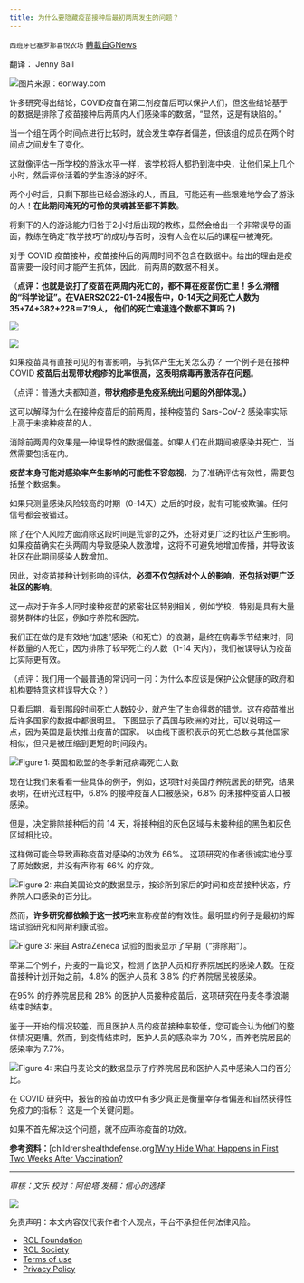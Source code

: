 ```yaml
---
title: 为什么要隐藏疫苗接种后最初两周发生的问题？
---
```

`西班牙巴塞罗那喜悦农场` [轉載自GNews](https://gnews.org/zh-hans/1929756/)

翻译： Jenny Ball

![](https://assets.gnews.org/wp-content/uploads/2022/01/新冠疫苗接種_林智文.jpg)图片来源：eonway.com

许多研究得出结论，COVID疫苗在第二剂疫苗后可以保护人们，但这些结论基于的数据是排除了疫苗接种后两周内人们感染率的数据，“显然，这是有缺陷的。”

当一个组在两个时间点进行比较时，就会发生幸存者偏差，但该组的成员在两个时间点之间发生了变化。

这就像评估一所学校的游泳水平一样，该学校将人都扔到海中央，让他们呆上几个小时，然后评价活着的学生游泳的好坏。

两个小时后，只剩下那些已经会游泳的人，而且，可能还有一些艰难地学会了游泳的人！**在此期间淹死的可怜的灵魂甚至都不算数**。

将剩下的人的游泳能力归咎于2小时后出现的教练，显然会给出一个非常误导的画面，教练在确定“教学技巧”的成功与否时，没有人会在以后的课程中被淹死。

对于 COVID 疫苗接种，疫苗接种后的两周时间不包含在数据中。给出的理由是疫苗需要一段时间才能产生抗体，因此，前两周的数据不相关。

（**点评：也就是说打了疫苗在两周内死亡的，都不算在疫苗伤亡里！多么滑稽的“科学论证”。在VAERS2022-01-24报告中，0-14天之间死亡人数为35+74+382+228＝719人， 他们的死亡难道连个数都不算吗？)**

![](https://assets.gnews.org/wp-content/uploads/2022/01/unknown-1-11.png)

![](https://assets.gnews.org/wp-content/uploads/2022/01/unknown-2-12.png)

如果疫苗具有直接可见的有害影响，与抗体产生无关怎么办？ 一个例子是在接种 COVID **疫苗后出现带状疱疹的比率很高，这表明病毒再激活存在问题**。

（点评：普通大夫都知道，**带状疱疹是免疫系统出问题的外部体现。）**

这可以解释为什么在接种疫苗后的前两周，接种疫苗的 Sars-CoV-2 感染率实际上高于未接种疫苗的人。

消除前两周的效果是一种误导性的数据偏差。如果人们在此期间被感染并死亡，当然需要包括在内。

**疫苗本身可能对感染率产生影响的可能性不容忽视**，为了准确评估有效性，需要包括整个数据集。

如果只测量感染风险较高的时期（0-14天）之后的时段，就有可能被欺骗。任何信号都会被错过。

除了在个人风险方面消除这段时间是荒谬的之外，还将对更广泛的社区产生影响。如果疫苗确实在头两周内导致感染人数激增，这将不可避免地增加传播，并导致该社区在此期间感染人数增加。

因此，对疫苗接种计划影响的评估，**必须不仅包括对个人的影响，还包括对更广泛社区的影响**。

这一点对于许多人同时接种疫苗的紧密社区特别相关，例如学校，特别是具有大量弱势群体的社区，例如疗养院和医院。

我们正在做的是有效地“加速”感染（和死亡）的浪潮，最终在病毒季节结束时，同样数量的人死亡，因为排除了较早死亡的人数（1-14 天内），我们被误导认为疫苗比实际更有效。

（点评：我们用一个最普通的常识问一问：为什么本应该是保护公众健康的政府和机构要特意这样误导大众？）

只看后期，看到那段时间死亡人数较少，就产生了生命得救的错觉。这在疫苗推出后许多国家的数据中都很明显。 下图显示了英国与欧洲的对比，可以说明这一点，因为英国是最快推出疫苗的国家。 以曲线下面积表示的死亡总数与其他国家相似，但只是被压缩到更短的时间段内。

![](https://assets.gnews.org/wp-content/uploads/2022/01/Daily-new-confirmed-chart-1024x549-1.png)Figure 1: 英国和欧盟的冬季新冠病毒死亡人数

现在让我们来看看一些具体的例子，例如，这项针对美国疗养院居民的研究，结果表明，在研究过程中，6.8% 的接种疫苗人口被感染，6.8% 的未接种疫苗人口被感染。

但是，决定排除接种后的前 14 天，将接种组的灰色区域与未接种组的黑色和灰色区域相比较。

这样做可能会导致声称疫苗对感染的功效为 66%。 这项研究的作者很诚实地分享了原始数据，并没有声称有 66% 的疗效。

![](https://assets.gnews.org/wp-content/uploads/2022/01/pic-3-1.png)Figure 2: 来自美国论文的数据显示，按诊所到家后的时间和疫苗接种状态，疗养院人口感染的百分比。

然而，**许多研究都依赖于这一技巧**来宣称疫苗的有效性。最明显的例子是最初的辉瑞试验研究和阿斯利康试验。

![](https://assets.gnews.org/wp-content/uploads/2022/01/image-1-1.png)Figure 3: 来自 AstraZeneca 试验的图表显示了早期（“排除期”）。

举第二个例子，丹麦的一篇论文，检测了医护人员和疗养院居民的感染人数。在疫苗接种计划开始之前，4.8% 的医护人员和 3.8% 的疗养院居民被感染。

在95% 的疗养院居民和 28% 的医护人员接种疫苗后，这项研究在丹麦冬季浪潮结束时结束。

鉴于一开始的情况较差，而且医护人员的疫苗接种率较低，您可能会认为他们的整体情况更糟。然而，到疫情结束时，医护人员的感染率为 7.0%，而养老院居民的感染率为 7.7%。

![](https://assets.gnews.org/wp-content/uploads/2022/01/Danish-study.png)Figure 4: 来自丹麦论文的数据显示了疗养院居民和医护人员中感染人口的百分比。

在 COVID 研究中，报告的疫苗功效中有多少真正是衡量幸存者偏差和自然获得性免疫力的指标？ 这是一个关键问题。

如果不首先解决这个问题，就不应声称疫苗的功效。

**参考资料：**[childrenshealthdefense.org][Why Hide What Happens in First Two Weeks After Vaccination?](https://childrenshealthdefense.org/defender/what-happens-first-two-weeks-vaccination/?utm_source=salsa&amp;eType=EmailBlastContent&amp;eId=bcf8f93a-db44-4f1f-8e44-c3343bb314fc)

* * *

*审核：文乐
校对：阿伯塔
发稿：信心的选择*

![](https://assets.gnews.org/wp-content/uploads/2022/01/西喜.jpeg)

 

免责声明：本文内容仅代表作者个人观点，平台不承担任何法律风险。

- [ROL Foundation](https://rolfoundation.org/)
- [ROL Society](https://rolsociety.org/)
- [Terms of use](https://gnews.org/terms-of-use-3/)
- [Privacy Policy](https://gnews.org/privacy-policy/)

